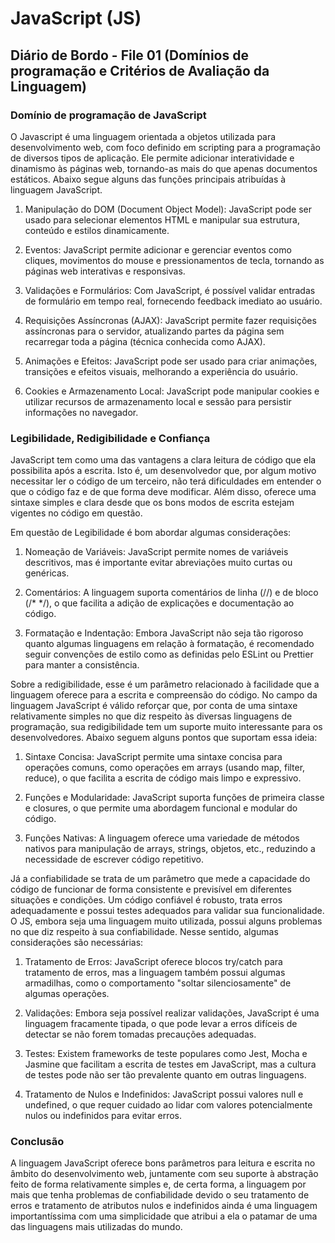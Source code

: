 # JavaScript (JS)

## Diário de Bordo - File 01 (Domínios de programação e Critérios de Avaliação da Linguagem)

### Domínio de programação de JavaScript

O Javascript é uma linguagem orientada a objetos utilizada para desenvolvimento web, com foco definido em scripting para a programação de diversos tipos de aplicação. Ele permite adicionar interatividade e dinamismo às páginas web, tornando-as mais do que apenas documentos estáticos. Abaixo segue alguns das funções principais atribuídas à linguagem JavaScript.

1. Manipulação do DOM (Document Object Model): JavaScript pode ser usado para selecionar elementos HTML e manipular sua estrutura, conteúdo e estilos dinamicamente.

2. Eventos: JavaScript permite adicionar e gerenciar eventos como cliques, movimentos do mouse e pressionamentos de tecla, tornando as páginas web interativas e responsivas.

3. Validações e Formulários: Com JavaScript, é possível validar entradas de formulário em tempo real, fornecendo feedback imediato ao usuário.

4. Requisições Assíncronas (AJAX): JavaScript permite fazer requisições assíncronas para o servidor, atualizando partes da página sem recarregar toda a página (técnica conhecida como AJAX).

5. Animações e Efeitos: JavaScript pode ser usado para criar animações, transições e efeitos visuais, melhorando a experiência do usuário.

6. Cookies e Armazenamento Local: JavaScript pode manipular cookies e utilizar recursos de armazenamento local e sessão para persistir informações no navegador.

### Legibilidade, Redigibilidade e Confiança

JavaScript tem como uma das vantagens a clara leitura de código que ela possibilita após a escrita. Isto é, um desenvolvedor que, por algum motivo necessitar ler o código de um terceiro, não terá dificuldades em entender o que o código faz e de que forma deve modificar. Além disso, oferece uma sintaxe simples e clara desde que os bons modos de escrita estejam vigentes no código em questão.

Em questão de Legibilidade é bom abordar algumas considerações:
1. Nomeação de Variáveis: JavaScript permite nomes de variáveis descritivos, mas é importante evitar abreviações muito curtas ou genéricas.

2. Comentários: A linguagem suporta comentários de linha (//) e de bloco (/* */), o que facilita a adição de explicações e documentação ao código.

3. Formatação e Indentação: Embora JavaScript não seja tão rigoroso quanto algumas linguagens em relação à formatação, é recomendado seguir convenções de estilo como as definidas pelo ESLint ou Prettier para manter a consistência.


Sobre a redigibilidade, esse é um parâmetro relacionado à facilidade que a linguagem oferece para a escrita e compreensão do código. No campo da linguagem JavaScript é válido reforçar que, por conta de uma sintaxe relativamente simples no que diz respeito às diversas linguagens de programação, sua redigibilidade tem um suporte muito interessante para os desenvolvedores. Abaixo seguem alguns pontos que suportam essa ideia:

1. Sintaxe Concisa: JavaScript permite uma sintaxe concisa para operações comuns, como operações em arrays (usando map, filter, reduce), o que facilita a escrita de código mais limpo e expressivo.

2. Funções e Modularidade: JavaScript suporta funções de primeira classe e closures, o que permite uma abordagem funcional e modular do código.

3. Funções Nativas: A linguagem oferece uma variedade de métodos nativos para manipulação de arrays, strings, objetos, etc., reduzindo a necessidade de escrever código repetitivo.

Já a confiabilidade se trata de um parâmetro que mede a capacidade do código de funcionar de forma consistente e previsível em diferentes situações e condições. Um código confiável é robusto, trata erros adequadamente e possui testes adequados para validar sua funcionalidade. O JS, embora seja uma linguagem muito utilizada, possui alguns problemas no que diz respeito à sua confiabilidade. Nesse sentido, algumas considerações são necessárias:

1. Tratamento de Erros: JavaScript oferece blocos try/catch para tratamento de erros, mas a linguagem também possui algumas armadilhas, como o comportamento "soltar silenciosamente" de algumas operações.

2. Validações: Embora seja possível realizar validações, JavaScript é uma linguagem fracamente tipada, o que pode levar a erros difíceis de detectar se não forem tomadas precauções adequadas.

3. Testes: Existem frameworks de teste populares como Jest, Mocha e Jasmine que facilitam a escrita de testes em JavaScript, mas a cultura de testes pode não ser tão prevalente quanto em outras linguagens.

4. Tratamento de Nulos e Indefinidos: JavaScript possui valores null e undefined, o que requer cuidado ao lidar com valores potencialmente nulos ou indefinidos para evitar erros.

### Conclusão

A linguagem JavaScript oferece bons parâmetros para leitura e escrita no âmbito do desenvolvimento web, juntamente com seu suporte à abstração feito de forma relativamente simples e, de certa forma, a linguagem por mais que tenha problemas de confiabilidade devido o seu tratamento de erros e tratamento de atributos nulos e indefinidos ainda é uma linguagem importantíssima com uma simplicidade que atribui a ela o patamar de uma das linguagens mais utilizadas do mundo.





